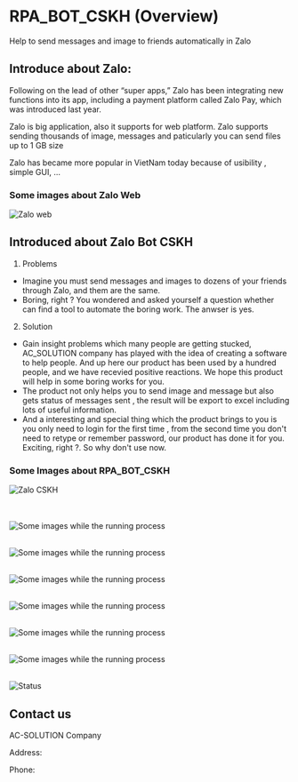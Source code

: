 # RPA_BOT_CSKH (Overview)
Help to send messages and image to friends automatically in Zalo

## Introduce about Zalo:

Following on the lead of other “super apps,” Zalo has been 
integrating new functions into its app, including a payment 
platform called Zalo Pay, which was introduced last year.

Zalo is big application, also it supports for web platform. Zalo supports 
sending thousands of image, messages and paticularly you can send files up to 1 GB size

Zalo has became more popular in VietNam today because of usibility
, simple GUI, ...

### Some images about Zalo Web 



![Zalo web](./Programing/assets/zalo-web.png)

## Introduced about Zalo Bot CSKH

1. Problems
* Imagine you must send messages and images to dozens of your friends through Zalo,
 and them are the same.
* Boring, right ? You wondered and asked yourself a question whether can find a tool to automate the boring work.
The anwser is yes.

2. Solution
* Gain insight problems which many people are getting stucked, AC_SOLUTION company has played with the idea of 
creating a software to help people. And up here our product has been used by a hundred people, and we have recevied 
positive reactions. We hope this product will help in some boring works for you.
* The product not only helps you to send image and message but also gets status of messages sent
, the result will be export to excel including lots of useful information.
* And a interesting and special thing which the product brings to you is you only need to login for the first time
, from the second time you don't need to retype or remember password, our product has done it for you.
Exciting, right ?. So why don't use now.

### Some Images about RPA_BOT_CSKH


![Zalo CSKH](./Programing/assets/zalo-cskh-bot.PNG)

<br /> <br />
![Some images while the running process](./Programing/assets/demo/find-contact.PNG)
<br /> <br />

![Some images while the running process](./Programing/assets/demo/found-contact.PNG)
<br /> <br />

![Some images while the running process](./Programing/assets/demo/enter.PNG)
<br /> <br />

![Some images while the running process](./Programing/assets/demo/drag-image.PNG)
<br /> <br />

![Some images while the running process](./Programing/assets/demo/add-caption.PNG)
<br /> <br />

![Some images while the running process](./Programing/assets/demo/result.PNG)
<br /> <br />

![Status](./Programing/assets/excel-status.PNG)



## Contact us
AC-SOLUTION Company

Address:

Phone:  
 
 